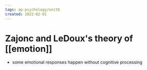 ```yaml
---
tags: ap-psychology/unit8 
created: 2022-02-01
---
```


# Zajonc and LeDoux's theory of [[emotion]]

- some emotional responses happen without cognitive processing 
